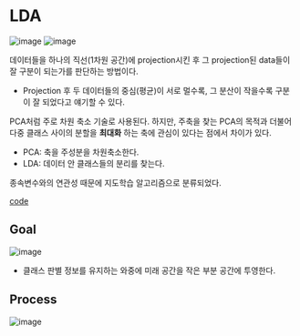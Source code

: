 # LDA
![image](https://user-images.githubusercontent.com/39285147/180001194-581be4f5-1d12-4cf1-b6ec-cc5632f23a6a.png)
![image](https://user-images.githubusercontent.com/39285147/180001832-3ac79934-d360-4de1-a837-80a7068e096e.png)

데이터들을 하나의 직선(1차원 공간)에 projection시킨 후 그 projection된 data들이 잘 구분이 되는가를 판단하는 방법이다.
- Projection 후 두 데이터들의 중심(평균)이 서로 멀수록, 그 분산이 작을수록 구분이 잘 되었다고 얘기할 수 있다. 

PCA처럼 주로 차원 축소 기술로 사용된다. 하지만, 주축을 찾는 PCA의 목적과 더불어 다중 클래스 사이의 분할을 **최대화** 하는 축에 관심이 있다는 점에서 차이가 있다.
- PCA: 축을 주성분을 차원축소한다.
- LDA: 데이터 안 클래스들의 분리를 찾는다.

종속변수와의 연관성 때문에 지도학습 알고리즘으로 분류되었다.

[code](https://github.com/hchoi256/ai-boot-camp/blob/main/ai/machine-learning/supervised-learning/classification/codes/linear_discriminant_analysis.ipynb)

## Goal
![image](https://user-images.githubusercontent.com/39285147/180008365-35d04b2c-e0a8-4091-9d07-706023108b99.png)

- 클래스 판별 정보를 유지하는 와중에 미래 공간을 작은 부분 공간에 투영한다.

## Process
![image](https://user-images.githubusercontent.com/39285147/180001410-5c95a6a9-f289-4873-b9e4-375e2c729a59.png)


